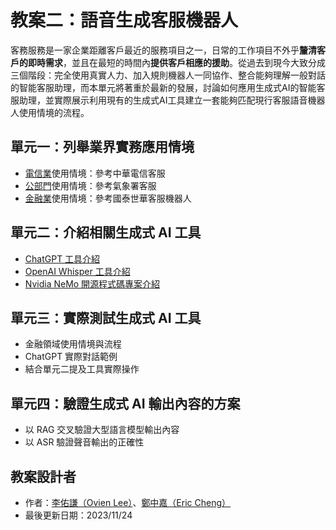 # 教案二：語音生成客服機器人
客務服務是一家企業距離客戶最近的服務項目之一，日常的工作項目不外乎**釐清客戶的即時需求**，並且在最短的時間內**提供客戶相應的援助**。從過去到現今大致分成三個階段：完全使用真實人力、加入規則機器人一同協作、整合能夠理解一般對話的智能客服助理，而本單元將著重於最新的發展，討論如何應用生成式AI的智能客服助理，並實際展示利用現有的生成式AI工具建立一套能夠匹配現行客服語音機器人使用情境的流程。

## 單元一：列舉業界實務應用情境
* [電信業](https://zh.wikipedia.org/zh-tw/%E8%87%BA%E7%81%A3%E9%9B%BB%E4%BF%A1%E6%A5%AD%E8%80%85%E5%88%97%E8%A1%A8)使用情境：參考中華電信客服
* [公部門](https://labor-elearning.mol.gov.tw/co_abc_detail.php?rid=103)使用情境：參考氣象署客服
* [金融業](https://zh.wikipedia.org/zh-tw/%E9%87%91%E8%9E%8D%E6%9C%8D%E5%8B%99)使用情境：參考國泰世華客服機器人

## 單元二：介紹相關生成式 AI 工具
* [ChatGPT 工具介紹](https://chat.openai.com/)
* [OpenAI Whisper 工具介紹](https://openai.com/research/whisper)
* [Nvidia NeMo 開源程式碼專案介紹](https://github.com/NVIDIA/NeMo)

## 單元三：實際測試生成式 AI 工具
* 金融領域使用情境與流程
* ChatGPT 實際對話範例
* 結合單元二提及工具實際操作

## 單元四：驗證生成式 AI 輸出內容的方案
* 以 RAG 交叉驗證大型語言模型輸出內容
* 以 ASR 驗證聲音輸出的正確性

## 教案設計者
 - 作者：[李佑謙（Ovien Lee）](https://www.linkedin.com/in/ovien-lee-b42a45231/)、[鄭中嘉（Eric Cheng）](https://www.linkedin.com/in/eric-cheng-ai-free-team/)
 - 最後更新日期：2023/11/24